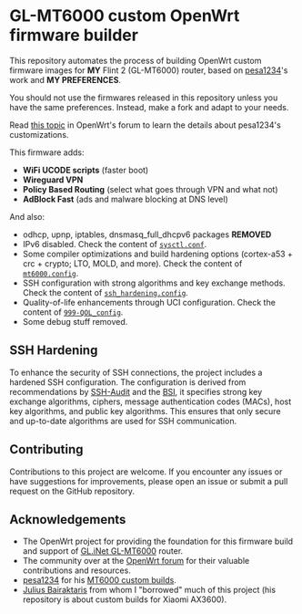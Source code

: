 # GL-MT6000 custom OpenWrt firmware builder

This repository automates the process of building OpenWrt custom firmware images for **MY** Flint 2 (GL-MT6000) router, based on [pesa1234](https://github.com/pesa1234)'s work and **MY PREFERENCES**.

You should not use the firmwares released in this repository unless you have the same preferences.
Instead, make a fork and adapt to your needs.

Read [this topic](https://forum.openwrt.org/t/mt6000-custom-build-with-luci-and-some-optimization-kernel-6-12-x/185241) in OpenWrt's forum to learn the details about pesa1234's customizations.

This firmware adds:
- **WiFi UCODE scripts** (faster boot)
- **Wireguard VPN**
- **Policy Based Routing** (select what goes through VPN and what not)
- **AdBlock Fast** (ads and malware blocking at DNS level)

And also:
- odhcp, upnp, iptables, dnsmasq_full_dhcpv6 packages **REMOVED** 
- IPv6 disabled. Check the content of [`sysctl.conf`](files/etc/sysctl.conf).
- Some compiler optimizations and build hardening options (cortex-a53 + crc + crypto; LTO, MOLD, and more). Check the content of [`mt6000.config`](mt6000.config).
- SSH configuration with strong algorithms and key exchange methods. Check the content of [`ssh_hardening.config`](files/etc/ssh/sshd_config.d/ssh_hardening.conf).
- Quality-of-life enhancements through UCI configuration. Check the content of [`999-QOL_config`](files/etc/uci-defaults/999-QOL_config).
- Some debug stuff removed.


## SSH Hardening

To enhance the security of SSH connections, the project includes a hardened SSH configuration. The configuration is derived from recommendations by [SSH-Audit](https://github.com/jtesta/ssh-audit) and the [BSI](https://www.bsi.bund.de/), it specifies strong key exchange algorithms, ciphers, message authentication codes (MACs), host key algorithms, and public key algorithms. This ensures that only secure and up-to-date algorithms are used for SSH communication.


## Contributing

Contributions to this project are welcome. If you encounter any issues or have suggestions for improvements, please open an issue or submit a pull request on the GitHub repository.


## Acknowledgements

- The OpenWrt project for providing the foundation for this firmware build and support of [GL.iNet GL-MT6000](https://openwrt.org/toh/gl.inet/gl-mt6000) router.
- The community over at the [OpenWrt forum](https://forum.openwrt.org/t/mt6000-custom-build-with-luci-and-some-optimization-kernel-6-12-x/185241) for their valuable contributions and resources. 
- [pesa1234](https://github.com/pesa1234) for his [MT6000 custom builds](https://github.com/pesa1234/MT6000_cust_build).
- [Julius Bairaktaris](https://github.com/JuliusBairaktaris/Qualcommax_NSS_Builder) from whom I "borrowed" much of this project (his repository is about custom builds for Xiaomi AX3600).
